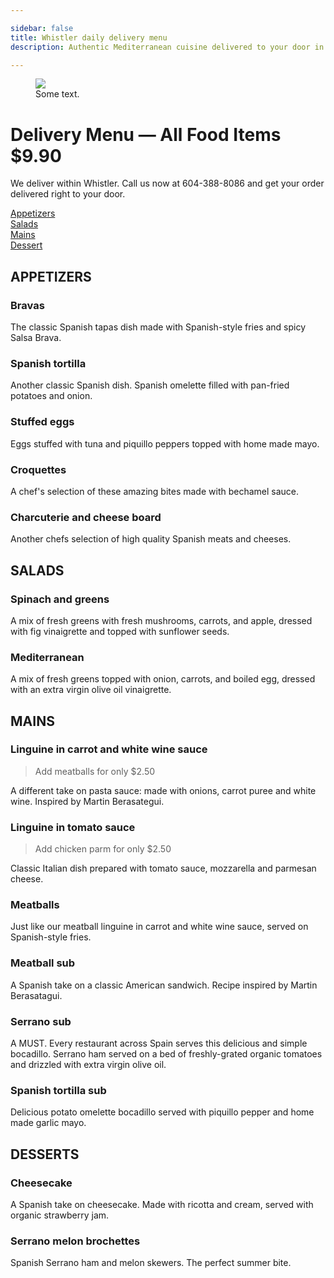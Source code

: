 ```yaml
---

sidebar: false
title: Whistler daily delivery menu
description: Authentic Mediterranean cuisine delivered to your door in Whistler.

---
```

<figure class="full-width-img">
  <img src="/img/EnTuCasa-Paella.jpg">
  <figcaption>Some text.</figcaption>
</figure>

# Delivery Menu — All Food Items $9.90

We deliver within Whistler. Call us now at 604-388-8086 and get your order delivered right to your door.  

[Appetizers](#appetizers)  
[Salads](#salads)   
[Mains](#mains)  
[Dessert](#dessert)  


## APPETIZERS

### Bravas  
The classic Spanish tapas dish made with Spanish-style fries and spicy Salsa Brava.
### Spanish tortilla
Another classic Spanish dish. Spanish omelette filled with pan-fried potatoes and onion.  
### Stuffed eggs  
Eggs stuffed with tuna and piquillo peppers topped with home made mayo.
### Croquettes  
A chef's selection of these amazing bites made with bechamel sauce.
### Charcuterie and cheese board
Another chefs selection of high quality Spanish meats and cheeses.


## SALADS

### Spinach and greens  
A mix of fresh greens with fresh mushrooms, carrots, and apple, dressed with fig vinaigrette and topped with sunflower seeds.
### Mediterranean 
A mix of fresh greens topped with onion, carrots, and boiled egg, dressed with an extra virgin olive oil vinaigrette.


## MAINS

### Linguine in carrot and white wine sauce
>Add meatballs for only $2.50

A different take on pasta sauce: made with onions, carrot puree and white wine. Inspired by Martin Berasategui.
### Linguine in tomato sauce
>Add chicken parm for only $2.50

Classic Italian dish prepared with tomato sauce, mozzarella and parmesan cheese.
### Meatballs
Just like our meatball linguine in carrot and white wine sauce, served on Spanish-style fries.
### Meatball sub
A Spanish take on a classic American sandwich. Recipe inspired by Martin Berasatagui.
### Serrano sub  
A MUST. Every restaurant across Spain serves this delicious and simple bocadillo. Serrano ham served on a bed of freshly-grated organic tomatoes and drizzled with extra virgin olive oil.
### Spanish tortilla sub
Delicious potato omelette bocadillo served with piquillo pepper and home made garlic mayo. 


## DESSERTS

### Cheesecake
A Spanish take on cheesecake. Made with ricotta and cream, served with organic strawberry jam.
### Serrano melon brochettes
Spanish Serrano ham and melon skewers. The perfect summer bite.

